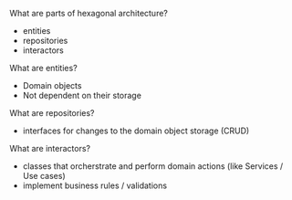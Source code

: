 What are parts of hexagonal architecture?
- entities 
- repositories
- interactors

What are entities?
- Domain objects
- Not dependent on their storage

What are repositories?
- interfaces for changes to the domain object storage (CRUD)

What are interactors?
- classes that orcherstrate and perform domain actions (like Services / Use cases)
- implement business rules / validations


